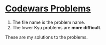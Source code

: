 # [Codewars Problems](https://www.codewars.com/)

1.  The file name is the problem name.
2.  The lower Kyu problems are  __more difficult__.

These are my solutions to the problems. 

